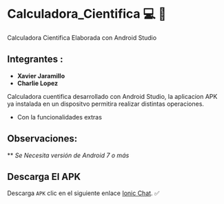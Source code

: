 # Calculadora_Cientifica :computer: :iphone:
Calculadora Cientifica Elaborada con Android Studio

## Integrantes : 

* **Xavier Jaramillo** 
* **Charlie Lopez**

Calculadora cuentifica desarrollado con Android Studio, la aplicacion APK ya instalada en un dispositvo permitira realizar distintas operaciones.

* Con la funcionalidades extras

## Observaciones:

** *Se Necesita versión de Android 7 o más*

## Descarga El APK

Descarga `APK` clic en el siguiente enlace [Ionic Chat](https://github.com/XJaramillo/Ionic_Chat/raw/Chat/app-debug.apk). :white_check_mark:

